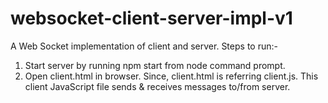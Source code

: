 # websocket-client-server-impl-v1
A Web Socket implementation of client and server.
Steps to run:-
1) Start server by running npm start from node command prompt.
2) Open client.html in browser. Since, client.html is referring client.js. This client JavaScript file sends & receives messages to/from server.
